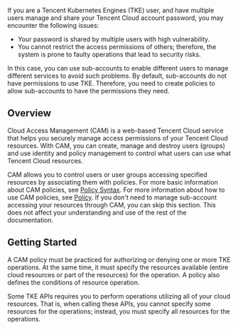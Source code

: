 If you are a Tencent Kubernetes Engines (TKE) user, and have multiple users manage and share your Tencent Cloud account password, you may encounter the following issues:
- Your password is shared by multiple users with high vulnerability.
- You cannot restrict the access permissions of others; therefore, the system is prone to faulty operations that lead to security risks.

In this case, you can use sub-accounts to enable different users to manage different services to avoid such problems. By default, sub-accounts do not have permissions to use TKE. Therefore, you need to create policies to allow sub-accounts to have the permissions they need.

## Overview
Cloud Access Management (CAM) is a web-based Tencent Cloud service that helps you securely manage access permissions of your Tencent Cloud resources. With CAM, you can create, manage and destroy users (groups) and use identity and policy management to control what users can use what Tencent Cloud resources.

CAM allows you to control users or user groups accessing specified resources by associating them with policies. For more basic information about CAM policies, see [Policy Syntax](/doc/product/598/10603). For more information about how to use CAM policies, see [Policy](/doc/product/598/10601).
If you don't need to manage sub-account accessing your resources through CAM, you can skip this section. This does not affect your understanding and use of the rest of the documentation.

## Getting Started
A CAM policy must be practiced for authorizing or denying one or more TKE operations. At the same time, it must specify the resources available (entire cloud resources or part of the resources) for the operation. A policy also defines the conditions of resource operation.

Some TKE APIs requires you to perform operations utilizing all of your cloud resources. That is, when calling these APIs, you cannot specify some resources for the operations; instead, you must specify all resources for the operations.


